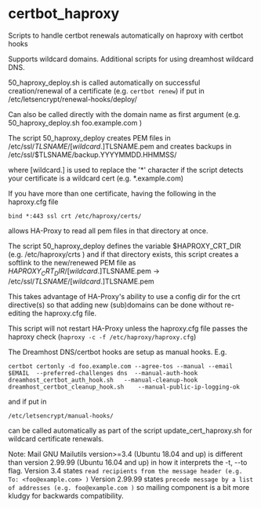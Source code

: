 # certbot_haproxy

Scripts to handle certbot renewals automatically on haproxy with certbot hooks

Supports wildcard domains. Additional scripts for using dreamhost wildcard DNS. 
  
50_haproxy_deploy.sh is called automatically on successful creation/renewal of a
certificate (e.g. `certbot renew`) if put in /etc/letsencrypt/renewal-hooks/deploy/

Can also be called directly with the domain name as first argument 
(e.g. 50_haproxy_deploy.sh foo.example.com )

 The script 50_haproxy_deploy creates PEM files in 
   /etc/ssl/$TLSNAME/[wildcard.]$TLSNAME.pem
 and creates backups in 
   /etc/ssl/$TLSNAME/backup.YYYYMMDD.HHMMSS/

 where [wildcard.] is used to replace the '\*' character 
 if the script detects your certificate is a wildcard cert (e.g. \*.example.com) 

If you have more than one certificate, having the following in the haproxy.cfg file

   `bind *:443 ssl crt /etc/haproxy/certs/`

allows HA-Proxy to read all pem files in that directory at once. 

The script 50_haproxy_deploy defines the variable $HAPROXY_CRT_DIR (e.g. /etc/haproxy/crts ) 
and if that directory exists, this script creates a softlink to the new/renewed PEM file
as
   $HAPROXY_CRT_DIR/[wildcard.]$TLSNAME.pem -> /etc/ssl/$TLSNAME/[wildcard.]$TLSNAME.pem

This takes advantage of HA-Proxy's ability to use a config dir for the crt directive(s)
so that adding new (sub)domains can be done without re-editing the haproxy.cfg file.   


This script will not restart HA-Proxy unless the haproxy.cfg file passes the haproxy
check (`haproxy -c -f /etc/haproxy/haproxy.cfg`) 


The Dreamhost DNS/certbot hooks are setup as manual hooks. E.g. 

`certbot certonly -d foo.example.com --agree-tos --manual --email $EMAIL  --preferred-challenges dns  --manual-auth-hook dreamhost_certbot_auth_hook.sh   --manual-cleanup-hook dreamhost_certbot_cleanup_hook.sh    --manual-public-ip-logging-ok` 

and if put in 

   `/etc/letsencrypt/manual-hooks/` 

can be called automatically as part of the script update_cert_haproxy.sh
for wildcard certificate renewals. 


Note:
Mail GNU Mailutils version>=3.4 (Ubuntu 18.04 and up) 
is different than version 2.99.99 (Ubuntu 16.04 and up) in how
it interprets the -t, --to flag.
Version 3.4 states
    ```read recipients from the message header (e.g. To: <foo@example.com> )```
Version 2.99.99 states
    ```precede message by a list of addresses (e.g. foo@example.com )```
so mailing component is a bit more kludgy for backwards compatibility. 
